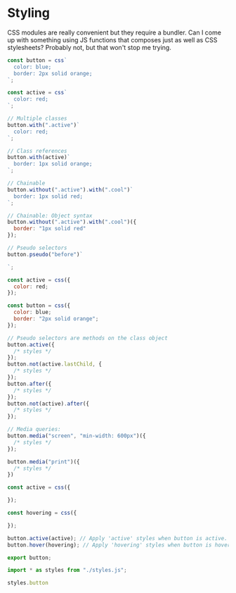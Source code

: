 # Styling

CSS modules are really convenient but they require a bundler. Can I come up with something using JS functions that composes just as well as CSS stylesheets? Probably not, but that won't stop me trying.

```js
const button = css`
  color: blue;
  border: 2px solid orange;
`;

const active = css`
  color: red;
`;

// Multiple classes
button.with(".active")`
  color: red;
`;

// Class references
button.with(active)`
  border: 1px solid orange;
`;

// Chainable
button.without(".active").with(".cool")`
  border: 1px solid red;
`;

// Chainable: Object syntax
button.without(".active").with(".cool")({
  border: "1px solid red"
});

// Pseudo selectors
button.pseudo("before")`

`;

const active = css({
  color: red;
});

const button = css({
  color: blue;
  border: "2px solid orange";
});

// Pseudo selectors are methods on the class object
button.active({
  /* styles */
});
button.not(active.lastChild, {
  /* styles */
});
button.after({
  /* styles */
});
button.not(active).after({
  /* styles */
});

// Media queries:
button.media("screen", "min-width: 600px")({
  /* styles */
});

button.media("print")({
  /* styles */
})

const active = css({

});

const hovering = css({

});

button.active(active); // Apply 'active' styles when button is active.
button.hover(hovering); // Apply 'hovering' styles when button is hovered over.

export button;

import * as styles from "./styles.js";

styles.button
```

